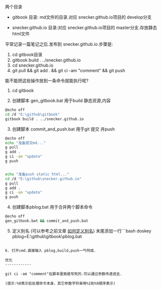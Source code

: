 ﻿两个目录
- gitbook 目录: md文件的目录.对应 snecker.github.io项目的 develop分支

- snecker.github.io 目录:对应 snecker.github.io项目的 master分支.存放静态html文件

平常记录一篇笔记之后.发布到 snecker.github.io.步骤是:

1. cd gitbook目录
2. gitbook build . ../snecker.github.io
3. cd snecker.github.io
4. git pull && git add . && git ci -am "comment" && git push

能不能把这些操作放到一条命令就能执行呢?

1. cd gitbook

2. 创建脚本 gen_gitbook.bat 用于build 静态资源,内容
```bash
@echo off
cd /d "E:\github\gitbook"
gitbook build . ../snecker.github.io
```
3. 创建脚本 commit_and_push.bat 用于git 提交 并push
```bash
@echo off
echo "准备提交md..."
g pull
g add .
g ci -am "update"
g push


echo "准备push static html..."
cd /d "E:\github\snecker.github.io"
g pull
g add .
g ci -am "update"
g push

```

4. 创建脚本pblog.bat 用于合并两个脚本命令
```bash
@echo off
gen_gitbook.bat && commit_and_push.bat
```

5. 定义别名 (可以参考之前文章 [如何定义别名](/windows/how-to-create-alias-permanantly-in-windows.md))
末尾添加一行```bash
doskey pblog=E:\github\gitbook\pblog.bat
```

6. 打开cmd.直接输入 pblog,build,push一气呵成.

优化
------------

git ci -am "comment"在脚本里面是写死的.可以通过参数传递进去.

(提示:%0表示批处理命令本身，其它参数字符串用%1到%9顺序表示)





